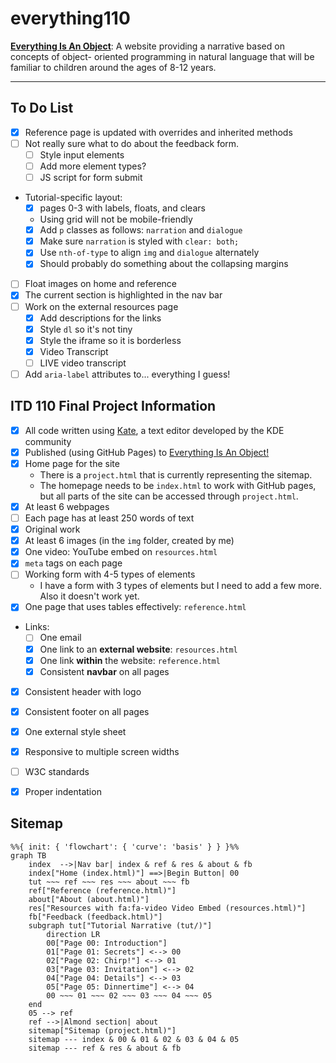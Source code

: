 # everything110

[**Everything Is An Object**](https://almondjoycam.github.io/everything110/index.html): A website providing a narrative based on concepts of object-
oriented programming in natural language that will be familiar to children around the ages of 8-12 years.

---

## To Do List

- [x] Reference page is updated with overrides and inherited methods
- [ ] Not really sure what to do about the feedback form.
    - [ ] Style input elements
    - [ ] Add more element types?
    - [ ] JS script for form submit
- Tutorial-specific layout:
    - [x] pages 0-3 with labels, floats, and clears
    - Using grid will not be mobile-friendly
    - [x] Add `p` classes as follows: `narration` and `dialogue`
    - [x] Make sure `narration` is styled with `clear: both;`
    - [x] Use `nth-of-type` to align `img` and `dialogue` alternately
    - [x] Should probably do something about the collapsing margins
- [ ] Float images on home and reference
- [x] The current section is highlighted in the nav bar
- [ ] Work on the external resources page
    - [x] Add descriptions for the links
    - [x] Style `dl` so it's not tiny
    - [x] Style the iframe so it is borderless
    - [x] Video Transcript
    - [ ] LIVE video transcript
- [ ] Add `aria-label` attributes to... everything I guess!

## ITD 110 Final Project Information

- [x] All code written using [Kate](https://kate-editor.org/), a text editor developed by the KDE community
- [x] Published (using GitHub Pages) to [Everything Is An Object!](https://almondjoycam.github.io/everything110/index.html)
- [x] Home page for the site
    - There is a `project.html` that is currently representing the sitemap.
    - The homepage needs to be `index.html` to work with GitHub pages, but all parts of the site can be accessed through `project.html`.
- [x] At least 6 webpages
- [ ] Each page has at least 250 words of text
- [x] Original work
- [x] At least 6 images (in the `img` folder, created by me)
- [x] One video: YouTube embed on `resources.html`
- [x] `meta` tags on each page
- [ ] Working form with 4-5 types of elements
    - I have a form with 3 types of elements but I need to add a few more. Also it doesn't work yet.
- [x] One page that uses tables effectively: `reference.html`
- Links:
    - [ ] One email
    - [x] One link to an **external website**: `resources.html`
    - [x] One link **within** the website: `reference.html`
    - [x] Consistent **navbar** on all pages
- [x] Consistent header with logo
- [x] Consistent footer on all pages
- [x] One external style sheet
- [x] Responsive to multiple screen widths
- [ ] W3C standards
- [x] Proper indentation


## Sitemap

```mermaid
%%{ init: { 'flowchart': { 'curve': 'basis' } } }%%
graph TB
    index  -->|Nav bar| index & ref & res & about & fb
    index["Home (index.html)"] ==>|Begin Button| 00
    tut ~~~ ref ~~~ res ~~~ about ~~~ fb
    ref["Reference (reference.html)"]
    about["About (about.html)"]
    res["Resources with fa:fa-video Video Embed (resources.html)"]
    fb["Feedback (feedback.html)"]
    subgraph tut["Tutorial Narrative (tut/)"]
        direction LR
        00["Page 00: Introduction"]
        01["Page 01: Secrets"] <--> 00
        02["Page 02: Chirp!"] <--> 01
        03["Page 03: Invitation"] <--> 02
        04["Page 04: Details"] <--> 03
        05["Page 05: Dinnertime"] <--> 04
        00 ~~~ 01 ~~~ 02 ~~~ 03 ~~~ 04 ~~~ 05
    end
    05 --> ref
    ref -->|Almond section| about
    sitemap["Sitemap (project.html)"]
    sitemap --- index & 00 & 01 & 02 & 03 & 04 & 05
    sitemap --- ref & res & about & fb
```
